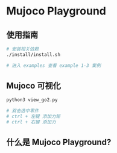 # Mujoco Playground

## 使用指南
```bash
# 安装相关依赖
./install/install.sh

# 进入 examples 查看 example 1-3 案例
```

## Mujoco 可视化
```bash
python3 view_go2.py

# 双击选中零件
# ctrl + 左键 添加力矩
# ctrl + 右键 添加力
```

## 什么是 Mujoco Playground?

